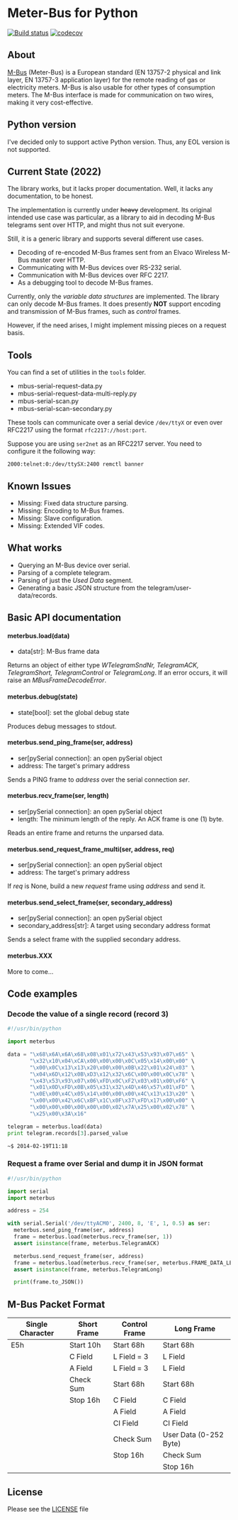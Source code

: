 Meter-Bus for Python
====================
[![Build status](https://github.com/ganehag/pyMeterBus/actions/workflows/run-test.yml/badge.svg)](https://github.com/ganehag/pyMeterBus/actions/workflows/run-test.yml) [![codecov](https://codecov.io/gh/ganehag/pyMeterBus/branch/master/graph/badge.svg?token=gHfokXGQ70)](https://codecov.io/gh/ganehag/pyMeterBus)

About
-----

[M-Bus](http://www.m-bus.com/) (Meter-Bus) is a European standard (EN 13757-2 physical and link layer, EN 13757-3 application layer) for the remote reading of gas or electricity meters. M-Bus is also usable for other types of consumption meters. The M-Bus interface is made for communication on two wires, making it very cost-effective.

Python version
--------------

I've decided only to support active Python version. Thus, any EOL version is not supported.


Current State (2022)
-------------

The library works, but it lacks proper documentation. Well, it lacks any documentation, to be honest.

The implementation is currently under ~~heavy~~ development. Its original intended use case was particular, as a library to aid in decoding M-Bus telegrams sent over HTTP, and might thus not suit everyone.

Still, it is a generic library and supports several different use cases.

- Decoding of re-encoded M-Bus frames sent from an Elvaco Wireless M-Bus master over HTTP.
- Communicating with M-Bus devices over RS-232 serial.
- Communication with M-Bus devices over RFC 2217.
- As a debugging tool to decode M-Bus frames.

Currently, only the *variable data structures* are implemented. The library can only decode M-Bus frames. It does presently **NOT** support encoding and transmission of M-Bus frames, such as *control* frames.

However, if the need arises, I might implement missing pieces on a request basis.


Tools
-----

You can find a set of utilities in the `tools` folder.

* mbus-serial-request-data.py
* mbus-serial-request-data-multi-reply.py
* mbus-serial-scan.py
* mbus-serial-scan-secondary.py

These tools can communicate over a serial device `/dev/ttyX` or even over RFC2217 using the format `rfc2217://host:port`.

Suppose you are using `ser2net` as an RFC2217 server. You need to configure it the following way:

```
2000:telnet:0:/dev/ttySX:2400 remctl banner
```

Known Issues
------------
* Missing: Fixed data structure parsing.
* Missing: Encoding to M-Bus frames.
* Missing: Slave configuration.
* Missing: Extended VIF codes.


What works
----------

* Querying an M-Bus device over serial.
* Parsing of a complete telegram.
* Parsing of just the *Used Data* segment.
* Generating a basic JSON structure from the telegram/user-data/records.


Basic API documentation
-----------------------

#### meterbus.load(data)
* data[str]: M-Bus frame data

Returns an object of either type *WTelegramSndNr, TelegramACK, TelegramShort, TelegramControl* or *TelegramLong*. If an error occurs, it will raise an *MBusFrameDecodeError*.

#### meterbus.debug(state)
* state[bool]: set the global debug state

Produces debug messages to stdout.

#### meterbus.send_ping_frame(ser, address)
* ser[pySerial connection]: an open pySerial object
* address: The target's primary address

Sends a PING frame to *address* over the serial connection *ser*.

#### meterbus.recv_frame(ser, length)
* ser[pySerial connection]: an open pySerial object
* length: The minimum length of the reply. An ACK frame is one (1) byte.

Reads an entire frame and returns the unparsed data.

#### meterbus.send_request_frame_multi(ser, address, req)
* ser[pySerial connection]: an open pySerial object
* address: The target's primary address

If *req* is None, build a new *request* frame using *address* and send it.

#### meterbus.send_select_frame(ser, secondary_address)
* ser[pySerial connection]: an open pySerial object
* secondary_address[str]: A target using secondary address format

Sends a select frame with the supplied secondary address.

#### meterbus.XXX
More to come...


Code examples
-------------

### Decode the value of a single record (record 3)
```python
#!/usr/bin/python

import meterbus

data = "\x68\x6A\x6A\x68\x08\x01\x72\x43\x53\x93\x07\x65" \
       "\x32\x10\x04\xCA\x00\x00\x00\x0C\x05\x14\x00\x00" \
       "\x00\x0C\x13\x13\x20\x00\x00\x0B\x22\x01\x24\x03" \
       "\x04\x6D\x12\x0B\xD3\x12\x32\x6C\x00\x00\x0C\x78" \
       "\x43\x53\x93\x07\x06\xFD\x0C\xF2\x03\x01\x00\xF6" \
       "\x01\x0D\xFD\x0B\x05\x31\x32\x4D\x46\x57\x01\xFD" \
       "\x0E\x00\x4C\x05\x14\x00\x00\x00\x4C\x13\x13\x20" \
       "\x00\x00\x42\x6C\xBF\x1C\x0F\x37\xFD\x17\x00\x00" \
       "\x00\x00\x00\x00\x00\x00\x02\x7A\x25\x00\x02\x78" \
       "\x25\x00\x3A\x16"

telegram = meterbus.load(data)
print telegram.records[3].parsed_value
```

```shell
~$ 2014-02-19T11:18
```

### Request a frame over Serial and dump it in JSON format
```python
#!/usr/bin/python

import serial
import meterbus

address = 254

with serial.Serial('/dev/ttyACM0', 2400, 8, 'E', 1, 0.5) as ser:
  meterbus.send_ping_frame(ser, address)
  frame = meterbus.load(meterbus.recv_frame(ser, 1))
  assert isinstance(frame, meterbus.TelegramACK)

  meterbus.send_request_frame(ser, address)
  frame = meterbus.load(meterbus.recv_frame(ser, meterbus.FRAME_DATA_LENGTH))
  assert isinstance(frame, meterbus.TelegramLong)

  print(frame.to_JSON())
```

M-Bus Packet Format
-------------------

| Single Character | Short Frame | Control Frame | Long Frame             |
|------------------|-------------|---------------|------------------------|
| E5h              | Start 10h   | Start 68h     | Start 68h              |
|                  | C Field     | L Field = 3   | L Field                |
|                  | A Field     | L Field = 3   | L Field                |
|                  | Check Sum   | Start 68h     | Start 68h              |
|                  | Stop 16h    | C Field       | C Field                |
|                  |             | A Field       | A Field                |
|                  |             | CI Field      | CI Field               |
|                  |             | Check Sum     | User Data (0-252 Byte) |
|                  |             | Stop 16h      | Check Sum              |
|                  |             |               | Stop 16h               |



License
-------
Please see the [LICENSE](LICENSE) file
